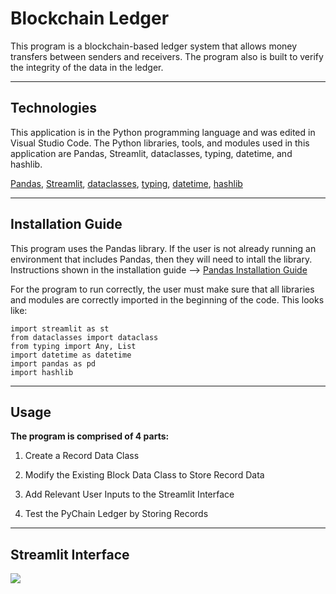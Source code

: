 # Blockchain Ledger

This program is a blockchain-based ledger system that allows money transfers between senders and receivers. The program also is built to verify the integrity of the data in the ledger.

----

## Technologies
This application is in the Python programming language and was edited in Visual Studio Code. The Python libraries, tools, and modules used in this application are Pandas, Streamlit, dataclasses, typing, datetime, and hashlib.

[Pandas](https://pandas.pydata.org/docs/index.html), [Streamlit](https://docs.streamlit.io/), [dataclasses](https://docs.python.org/3/library/dataclasses.html), [typing](https://docs.python.org/3/library/typing.html), [datetime](https://docs.python.org/3/library/datetime.html), [hashlib](https://docs.python.org/3/library/hashlib.html)


----

## Installation Guide
This program uses the Pandas library. If the user is not already running an environment that includes Pandas, then they will need to intall the library. Instructions shown in the installation guide --> [Pandas Installation Guide](https://pandas.pydata.org/docs/getting_started/install.html)

For the program to run correctly, the user must make sure that all libraries and modules are correctly imported in the beginning of the code. This looks like:

    import streamlit as st
    from dataclasses import dataclass
    from typing import Any, List
    import datetime as datetime
    import pandas as pd
    import hashlib


----

## Usage

**The program is comprised of 4 parts:**

1. Create a Record Data Class

2. Modify the Existing Block Data Class to Store Record Data

3. Add Relevant User Inputs to the Streamlit Interface

4. Test the PyChain Ledger by Storing Records

----

## Streamlit Interface

![]("Resources/pychain.png)
